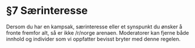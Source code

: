 # §7 Særinteresse
Dersom du har en kampsak, særinteresse eller et synspunkt du ønsker å fronte fremfor alt, så er ikke /r/norge arenaen.  Moderatorer kan fjerne både innhold og individer som vi oppfatter bevisst bryter med denne regelen.

